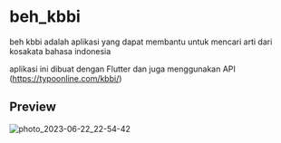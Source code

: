 # beh_kbbi

beh kbbi adalah aplikasi yang dapat membantu untuk mencari arti dari kosakata bahasa indonesia

aplikasi ini dibuat dengan Flutter dan juga menggunakan API (https://typoonline.com/kbbi/)

## Preview

![photo_2023-06-22_22-54-42](https://github.com/BEM28/beh_kbbi/assets/65394086/e5ec2540-2d5b-47a5-aa5e-3abc5d1b3bb2)
